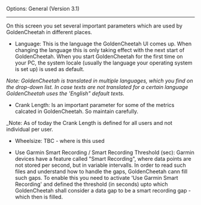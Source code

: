Options: General (Version 3.1)
***

On this screen you set several important parameters which are used by GoldenCheetah in different places. 

* Language: This is the language the GoldenCheetah UI comes up. When changing the language this is only taking effect with the next start of GoldenCheetah. When you start GoldenCheetah for the first time on your PC, the system locale (usually the language your operating system is set up) is used as default.

_Note: GoldenCheetah is translated in multiple languages, which you find on the drop-down list. In case texts are not translated for a certain language GoldenCheetah uses the 'English" default texts._

* Crank Length: Is an important parameter for some of the metrics calcated in GoldenCheetah. So maintain carefully.

_Note: As of today the Crank Length is defined for all users and not individual per user.

* Wheelsize: TBC - where is this used

* Use Garmin Smart Recording / Smart Recording Threshold (sec): Garmin devices have a feature called "Smart Recording", where data points are not stored per second, but in variable intervalls. In order to read such files and understand how to handle the gaps, GoldenCheetah cann fill such gaps. To enable this you need to activate 'Use Garmin Smart Recording' and defined the threshold (in seconds) upto which GoldenCheetah shall consider a data gap to be a smart recording gap - which then is filled.







 

